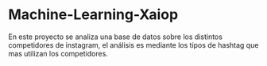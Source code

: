 # Machine-Learning-Xaiop
En este proyecto se analiza una base de datos sobre los distintos competidores de instagram, el análisis es mediante los tipos de hashtag que mas utilizan los competidores.

